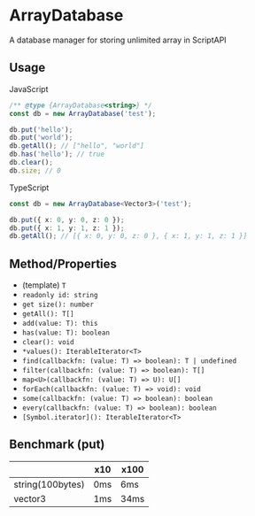 # ArrayDatabase
A database manager for storing unlimited array in ScriptAPI

## Usage
JavaScript
```js
/** @type {ArrayDatabase<string>} */
const db = new ArrayDatabase('test');

db.put('hello');
db.put('world');
db.getAll(); // ["hello", "world"]
db.has('hello'); // true
db.clear();
db.size; // 0
```

TypeScript
```ts
const db = new ArrayDatabase<Vector3>('test');

db.put({ x: 0, y: 0, z: 0 });
db.put({ x: 1, y: 1, z: 1 });
db.getAll(); // [{ x: 0, y: 0, z: 0 }, { x: 1, y: 1, z: 1 }]
```

## Method/Properties
- (template) `T`
- `readonly id: string`
- `get size(): number`
- `getAll(): T[]`
- `add(value: T): this`
- `has(value: T): boolean`
- `clear(): void`
- `*values(): IterableIterator<T>`
- `find(callbackfn: (value: T) => boolean): T | undefined`
- `filter(callbackfn: (value: T) => boolean): T[]`
- `map<U>(callbackfn: (value: T) => U): U[]`
- `forEach(callbackfn: (value: T) => void): void`
- `some(callbackfn: (value: T) => boolean): boolean`
- `every(callbackfn: (value: T) => boolean): boolean`
- `[Symbol.iterator](): IterableIterator<T>`

## Benchmark (put)
||x10|x100|
|-|-|-|
|string(100bytes)|0ms|6ms|
|vector3|1ms|34ms|
